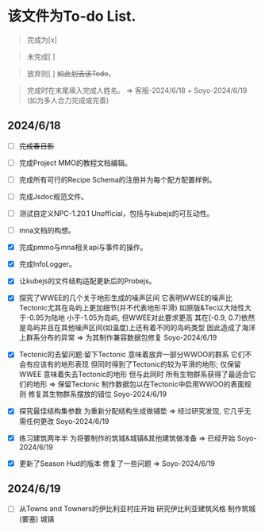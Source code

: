 # 该文件为To-do List.
> 完成为[x]

> 未完成[ ]

> 放弃则[ ] ~~如此划去该Todo~~。

> 完成时在末尾填入完成人姓名。 => 客服-2024/6/18 + Soyo-2024/6/19 (如为多人合力完成或完善)

## 2024/6/18
- [ ] ~~完成春日影~~
- [ ] 完成Project MMO的教程文档编辑。
- [ ] 完成所有可行的Recipe Schema的注册并为每个配方配置样例。
- [ ] 完成Jsdoc规范文件。
- [ ] 测试自定义NPC-1.20.1 Unofficial，包括与kubejs的可互动性。
- [ ] mna文档的构想。
- [x] 完成pmmo与mna相关api与事件的操作。
- [x] 完成InfoLogger。
- [x] 让kubejs的文件结构适配更新后的Probejs。

- [x] 探究了WWEE的几个关于地形生成的噪声区间 它表明WWEE的噪声比Tectonic尤其在岛屿上更加细节(并不代表地形平滑) 如原版&Tec以大陆性大于-0.95为陆地 小于-1.05为岛屿, 但WWEE对此要求更高 其在[-0.9, 0.7]依然是岛屿并且在其他噪声区间(如温度)上还有着不同的岛屿类型 因此造成了海洋上群系分布的异常  => 为其制作兼容数据包修复 Soyo-2024/6/19
- [x] Tectonic的去留问题:留下Tectonic 意味着放弃一部分WWOO的群系 它们不会有应该有的地形表现 但同时得到了Tectonic的较为平滑的地形; 仅保留WWEE 意味着失去Tectonic的地形 但与此同时 所有生物群系获得了最适合它们的地形 => 保留Tectonic 制作数据包以在Tectonic中启用WWOO的表面规则 修复其生物群系摆放的错位 Soyo-2024/6/19
- [x] 探究最佳结构集参数 为重新分配结构生成做铺垫  => 经过研究发现, 它几乎无需任何更改 Soyo-2024/6/19
- [x] 练习建筑两年半 为将要制作的筑城&城镇&其他建筑做准备 => 已经开始 Soyo-2024/6/19
- [x] 更新了Season Hud的版本 修复了一些问题 => Soyo-2024/6/19

## 2024/6/19
- [ ] 从Towns and Towners的伊比利亚村庄开始 研究伊比利亚建筑风格 制作筑城(要塞) 城镇 
